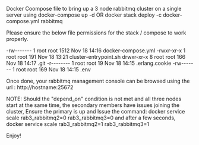 Docker Coompose file to bring up a 3 node rabbitmq cluster on a single server using 
docker-compose up -d OR
docker stack deploy -c docker-compose.yml rabbitmq

Please ensure the below file permissions for the stack / compose to work properly.

-rw-------    1 root     root          1512 Nov 18 14:16 docker-compose.yml
-rwxr-xr-x    1 root     root           191 Nov 18 13:21 cluster-entrypoint.sh
drwxr-xr-x    8 root     root           166 Nov 18 14:17 .git
-r--------    1 root     root            19 Nov 18 14:15 .erlang.cookie
-rw-------    1 root     root           169 Nov 18 14:15 .env

Once done, your rabbitmq management console can be browsed using the url : http://hostname:25672

NOTE: Should the "depend_on" condition is not met and all three nodes start at the same time, the secondary members have issues joining the cluster,
Ensure the primary is up and Issue the command: 
docker service scale rab3_rabbitmq2=0 rab3_rabbitmq3=0 
and after a few seconds, 
docker service scale rab3_rabbitmq2=1 rab3_rabbitmq3=1

Enjoy!
